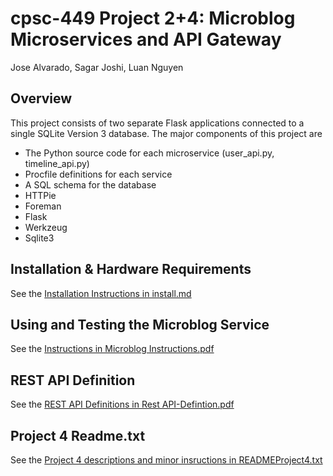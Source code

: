 # cpsc-449 Project 2+4: Microblog Microservices and API Gateway
Jose Alvarado, Sagar Joshi, Luan Nguyen


## Overview
This project consists of two separate Flask applications connected to a single SQLite Version 3 database.
The major components of this project are

* The Python source code for each microservice (user_api.py, timeline_api.py)
* Procfile definitions for each service
* A SQL schema for the database
* HTTPie
* Foreman
* Flask
* Werkzeug
* Sqlite3



## Installation & Hardware Requirements

See the [Installation Instructions in install.md](install.md)

## Using and Testing the Microblog Service

See the [Instructions in Microblog Instructions.pdf](Microblog%20Instructions.pdf)

## REST API Definition
See the [REST API Definitions in Rest API-Defintion.pdf](Rest%20API%20Definition.pdf)

## Project 4 Readme.txt
See the [Project 4 descriptions and minor insructions in READMEProject4.txt](READMEProject4.txt)

